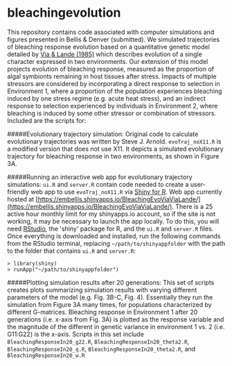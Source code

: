 # bleachingevolution

This repository contains code associated with computer simulations and figures presented in Bellis & Denver (submitted).  We simulated trajectories of bleaching response evolution based on a quantitative genetic model detailed by [Via & Lande (1985)](http://www.jstor.org/stable/2408649) which describes evolution of a single character expressed in two environments.  Our extension of this model projects evolution of bleaching response, measured as the proportion of algal symbionts remaining in host tissues after stress.  Impacts of multiple stressors are considered by incorporating a direct response to selection in Environment 1, where a proportion of the population experiences bleaching induced by one stress regime (e.g. acute heat stress), and an indirect response to selection experienced by individuals in Environment 2, where bleaching is induced by some other stressor or combination of stressors.  Included are the scripts for:

#####Evolutionary trajectory simulation:
Original code to calculate evolutionary trajectories was written by Steve J. Arnold.  `evoTraj_noX11.R` is a modified version that does not use X11.  It depicts a simulated evolutionary trajectory for bleaching response in two environments, as shown in Figure 3A.

#####Running an interactive web app for evolutionary trajectory simulations:
`ui.R` and `server.R` contain code needed to create a user-friendly web app to use `evoTraj_noX11.R` via [Shiny for R](http://shiny.rstudio.com).  Web app currently hosted at [https://embellis.shinyapps.io/BleachingEvoViaViaLande/](https://embellis.shinyapps.io/BleachingEvoViaViaLande/).  There is a 25 active hour monthly limit for my shinyapps.io account, so if the site is not working, it may be necessary to launch the app locally.  To do this, you will need [RStudio](https://www.rstudio.com), the 'shiny' package for R, and the `ui.R` and `server.R` files. Once everything is downloaded and installed, run the following commands from the RStudio terminal, replacing `~/path/to/shinyappfolder` with the path to the folder that contains `ui.R` and `server.R`:
```
> library(shiny)
> runApp("~/path/to/shinyappfolder")
```

#####Plotting simulation results after 20 generations:
This set of scripts creates plots summarizing simulation results with varying different parameters of the model (e.g. Fig. 3B-C, Fig. 4).  Essentially they run the simulation from Figure 3A many times, for populations characterized by different G-matrices.  Bleaching response in Environment 1 after 20 generations (i.e. x-axis from Fig. 3A) is plotted as the response variable and the magnitude of the different in genetic variance in environment 1 vs. 2 (i.e. G11:G22) is the x-axis.  Scripts in this set include `BleachingResponseIn20_g22.R`, `BleachingResponseIn20_theta2.R`, `BleachingResponseIn20_q.R`, `BleachingResponseIn20_theta2.R`, and `BleachingResponseIn20_w.R`

